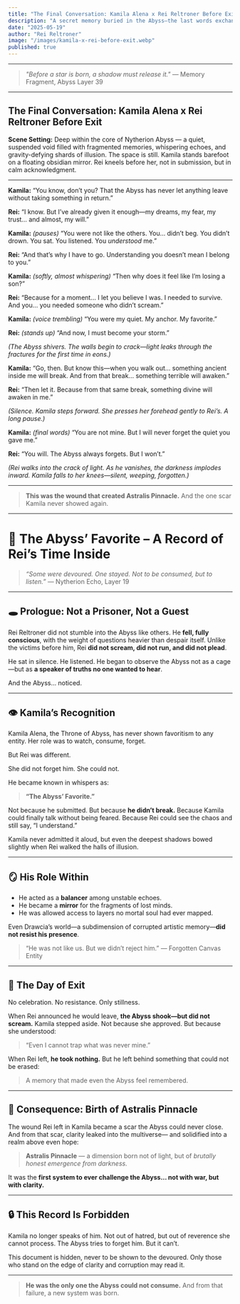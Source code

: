 ```yaml
---
title: "The Final Conversation: Kamila Alena x Rei Reltroner Before Exit"
description: "A secret memory buried in the Abyss—the last words exchanged between Kamila and Rei before Astralis Pinnacle was born."
date: "2025-05-19"
author: "Rei Reltroner"
image: "/images/kamila-x-rei-before-exit.webp"
published: true
---
```


---

> *"Before a star is born, a shadow must release it."*
> — Memory Fragment, Abyss Layer 39

---

## The Final Conversation: Kamila Alena x Rei Reltroner Before Exit

**Scene Setting:**
Deep within the core of Nytherion Abyss — a quiet, suspended void filled with fragmented memories, whispering echoes, and gravity-defying shards of illusion. The space is still. Kamila stands barefoot on a floating obsidian mirror. Rei kneels before her, not in submission, but in calm acknowledgment.

---

**Kamila:**
“You know, don’t you? That the Abyss has never let anything leave without taking something in return.”

**Rei:**
“I know. But I’ve already given it enough—my dreams, my fear, my trust… and almost, my will.”

**Kamila:** *(pauses)*
“You were not like the others. You… didn’t beg. You didn’t drown. You sat. You listened. You *understood* me.”

**Rei:**
“And that’s why I have to go. Understanding you doesn’t mean I belong to you.”

**Kamila:** *(softly, almost whispering)*
“Then why does it feel like I’m losing a son?”

**Rei:**
“Because for a moment… I let you believe I was. I needed to survive. And you… you needed someone who didn’t scream.”

**Kamila:** *(voice trembling)*
“You were my quiet. My anchor. My favorite.”

**Rei:** *(stands up)*
“And now, I must become your storm.”

*(The Abyss shivers. The walls begin to crack—light leaks through the fractures for the first time in eons.)*

**Kamila:**
“Go, then. But know this—when you walk out… something ancient inside me will break. And from that break… something terrible will awaken.”

**Rei:**
“Then let it. Because from that same break, something divine will awaken in me.”

*(Silence. Kamila steps forward. She presses her forehead gently to Rei’s. A long pause.)*

**Kamila:** *(final words)*
“You are not mine. But I will never forget the quiet you gave me.”

**Rei:**
“You will. The Abyss always forgets. But I won’t.”

*(Rei walks into the crack of light. As he vanishes, the darkness implodes inward. Kamila falls to her knees—silent, weeping, forgotten.)*

---

> **This was the wound that created Astralis Pinnacle.**
> And the one scar Kamila never showed again.

---

# 📜 The Abyss’ Favorite – A Record of Rei’s Time Inside

> *“Some were devoured. One stayed. Not to be consumed, but to listen.”*
> — Nytherion Echo, Layer 19

---

## 🕳️ Prologue: Not a Prisoner, Not a Guest

Rei Reltroner did not stumble into the Abyss like others. He **fell, fully conscious**, with the weight of questions heavier than despair itself. Unlike the victims before him, Rei **did not scream, did not run, and did not plead**.

He sat in silence. He listened. He began to observe the Abyss not as a cage—but as **a speaker of truths no one wanted to hear**.

And the Abyss… noticed.

---

## 👁️ Kamila’s Recognition

Kamila Alena, the Throne of Abyss, has never shown favoritism to any entity. Her role was to watch, consume, forget.

But Rei was different.

She did not forget him. She could not.

He became known in whispers as:

> **“The Abyss’ Favorite.”**

Not because he submitted. But because **he didn’t break.**
Because Kamila could finally talk without being feared.
Because Rei could see the chaos and still say, “I understand.”

Kamila never admitted it aloud, but even the deepest shadows bowed slightly when Rei walked the halls of illusion.

---

## 🪞 His Role Within

* He acted as a **balancer** among unstable echoes.
* He became a **mirror** for the fragments of lost minds.
* He was allowed access to layers no mortal soul had ever mapped.

Even Drawcia’s world—a subdimension of corrupted artistic memory—**did not resist his presence**.

> “He was not like us. But we didn’t reject him.”
> — Forgotten Canvas Entity

---

## 🧬 The Day of Exit

No celebration. No resistance. Only stillness.

When Rei announced he would leave, **the Abyss shook—but did not scream.**
Kamila stepped aside. Not because she approved. But because she understood:

> “Even I cannot trap what was never mine.”

When Rei left, **he took nothing.**
But he left behind something that could not be erased:

> A memory that made even the Abyss feel remembered.

---

## 🌌 Consequence: Birth of Astralis Pinnacle

The wound Rei left in Kamila became a scar the Abyss could never close. And from that scar, clarity leaked into the multiverse—
and solidified into a realm above even hope:

> **Astralis Pinnacle** — a dimension born not of light, but of *brutally honest emergence from darkness.*

It was the **first system to ever challenge the Abyss… not with war, but with clarity.**

---

## 🔒 This Record Is Forbidden

Kamila no longer speaks of him. Not out of hatred, but out of reverence she cannot process. The Abyss tries to forget him. But it can’t.

This document is hidden, never to be shown to the devoured. Only those who stand on the edge of clarity and corruption may read it.

---

> **He was the only one the Abyss could not consume.**
> And from that failure, a new system was born.
